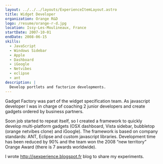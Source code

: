 ```yaml
---
layout: ../../../layouts/ExperienceItemLayout.astro
title: Widget Developer
organization: Orange R&D
logo: /resume/orange-r-d.jpg
location: Issy-Les-Moulineaux, France
startDate: 2007-10-01
endDate: 2008-06-15
skills:
  - JavaScript
  - Windows Sidebar
  - Apple
  - Dashboard
  - iGoogle
  - Netvibes
  - eclipse
  - ant
description: |
  Develop portlets and factorize developments.
---
```


Gadget Factory was part of the widget specification team. As javascript
developer I was in charge of coaching 2 junior developers and create gadgets
ordered by business partners.

Soon job started to repeat itself, so I created a framework to quickly develop
multi-platform gadgets (OSX dashboard, Vista sidebar, bubbletop (orange netvibes
clone) and iGoogle). The framework is based on company standards: ANT, Eclipse
and custom javascript libraries. Development time has been reduced by 90% and
the team won the 2008 “new territory” Orange Award (there is 7 awards
worldwide).

I wrote http://jsexperience.blogspot.fr blog to share my experiments.
